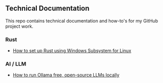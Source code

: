 ## Technical Documentation 

This repo contains technical documentation and how-to's for my GitHub project work.

### Rust
* [How to set up Rust using Windows Subsystem for Linux](/rust/rust.md)

### AI / LLM
* [How to run Ollama free, open-source LLMs locally](/ai-llm/ollama.md)
